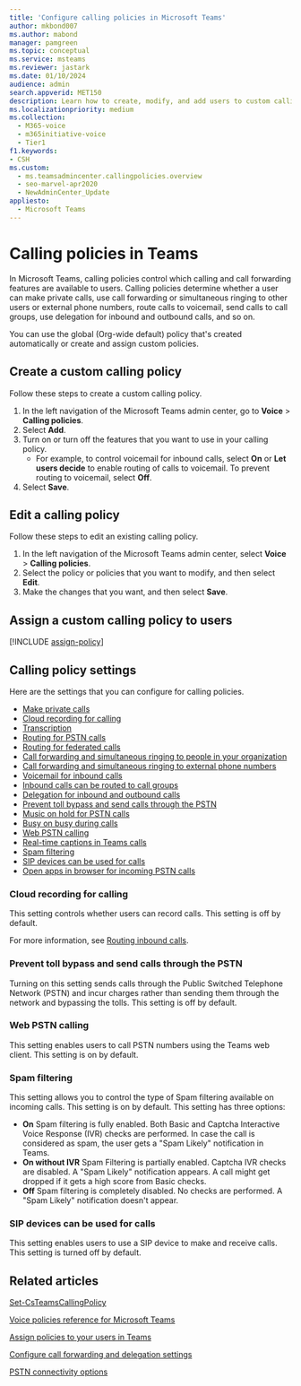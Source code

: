 ```yaml
---
title: 'Configure calling policies in Microsoft Teams'
author: mkbond007
ms.author: mabond
manager: pamgreen
ms.topic: conceptual
ms.service: msteams
ms.reviewer: jastark
ms.date: 01/10/2024
audience: admin
search.appverid: MET150
description: Learn how to create, modify, and add users to custom calling policies in Microsoft Teams, and various calling policy settings.
ms.localizationpriority: medium
ms.collection: 
  - M365-voice
  - m365initiative-voice
  - Tier1
f1.keywords:
- CSH
ms.custom: 
  - ms.teamsadmincenter.callingpolicies.overview
  - seo-marvel-apr2020
  - NewAdminCenter_Update
appliesto: 
  - Microsoft Teams
---
```


# Calling policies in Teams

In Microsoft Teams, calling policies control which calling and call forwarding features are available to users. Calling policies determine whether a user can make private calls, use call forwarding or simultaneous ringing to other users or external phone numbers, route calls to voicemail, send calls to call groups, use delegation for inbound and outbound calls, and so on.

You can use the global (Org-wide default) policy that's created automatically or create and assign custom policies.

## Create a custom calling policy

Follow these steps to create a custom calling policy.

1. In the left navigation of the Microsoft Teams admin center, go to **Voice** > **Calling policies**.
2. Select **Add**.
3. Turn on or turn off the features that you want to use in your calling policy.
    - For example, to control voicemail for inbound calls, select **On** or **Let users decide** to enable routing of calls to voicemail. To prevent routing to voicemail, select **Off**.
4. Select **Save**.

## Edit a calling policy

Follow these steps to edit an existing calling policy.

1. In the left navigation of the Microsoft Teams admin center, select **Voice** > **Calling policies**.
2. Select the policy or policies that you want to modify, and then select **Edit**.
3. Make the changes that you want, and then select **Save**.

## Assign a custom calling policy to users

[!INCLUDE [assign-policy](includes/assign-policy.md)]

## Calling policy settings

Here are the settings that you can configure for calling policies.

- [Make private calls]()
- [Cloud recording for calling]()
- [Transcription](accessibility-guide-admin.md)
- [Routing for PSTN calls](inbound-call-routing.md)
- [Routing for federated calls](inbound-call-routing.md)
- [Call forwarding and simultaneous ringing to people in your organization](user-call-settings.md)
- [Call forwarding and simultaneous ringing to external phone numbers](user-call-settings.md)
- [Voicemail for inbound calls](set-up-phone-system-voicemail.md)
- [Inbound calls can be routed to call groups](call-sharing-and-group-call-pickup.md)
- [Delegation for inbound and outbound calls](shared-line-appearance.md)
- [Prevent toll bypass and send calls through the PSTN](location-based-routing-enable.md)
- [Music on hold for PSTN calls](music-on-hold.md)
- [Busy on busy during calls](inbound-call-routing.md)
- [Web PSTN calling]()
- [Real-time captions in Teams calls](accessibility-guide-admin.md)
- [Spam filtering]()
- [SIP devices can be used for calls](sip-gateway-configure.md)
- [Open apps in browser for incoming PSTN calls](inbound-call-routing.md)

### Cloud recording for calling

This setting controls whether users can record calls. This setting is off by default.

For more information, see [Routing inbound calls](inbound-call-routing.md).

### Prevent toll bypass and send calls through the PSTN

Turning on this setting sends calls through the Public Switched Telephone Network (PSTN) and incur charges rather than sending them through the network and bypassing the tolls. This setting is off by default.

### Web PSTN calling

This setting enables users to call PSTN numbers using the Teams web client. This setting is on by default.

### Spam filtering

This setting allows you to control the type of Spam filtering available on incoming calls. This setting is on by default. This setting has three options:

- **On** Spam filtering is fully enabled. Both Basic and Captcha Interactive Voice Response (IVR) checks are performed. In case the call is considered as spam, the user gets a "Spam Likely" notification in Teams.
- **On without IVR** Spam Filtering is partially enabled. Captcha IVR checks are disabled. A "Spam Likely" notification appears. A call might get dropped if it gets a high score from Basic checks.
- **Off** Spam filtering is completely disabled. No checks are performed. A "Spam Likely" notification doesn't appear.

### SIP devices can be used for calls

This setting enables users to use a SIP device to make and receive calls. This setting is turned off by default.

## Related articles

[Set-CsTeamsCallingPolicy](/powershell/module/skype/set-csteamscallingpolicy)

[Voice policies reference for Microsoft Teams](settings-policies-reference.md#voice)

[Assign policies to your users in Teams](policy-assignment-overview.md)

[Configure call forwarding and delegation settings](user-call-settings.md)

[PSTN connectivity options](pstn-connectivity.md)
